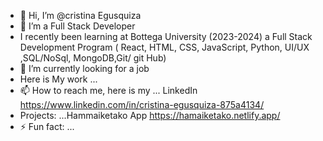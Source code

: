 - 👋 Hi, I’m @cristina Egusquiza
- 👀 I’m a Full Stack Developer
- I recently been learning at Bottega University (2023-2024) a Full Stack Development Program ( React, HTML, CSS, JavaScript, Python, UI/UX ,SQL/NoSql, MongoDB,Git/ git Hub)
- 🌱 I’m currently  looking for a job
-  Here is My work ...
- 📫 How to reach me, here is my  ... LinkedIn https://www.linkedin.com/in/cristina-egusquiza-875a4134/
-  Projects: ...Hammaiketako App   https://hamaiketako.netlify.app/ 
- ⚡ Fun fact: ...

<!---
cristinaegus/cristinaegus is a ✨ special ✨ repository because its `README.md` (this file) appears on your GitHub profile.
You can click the Preview link to take a look at your changes.
--->
